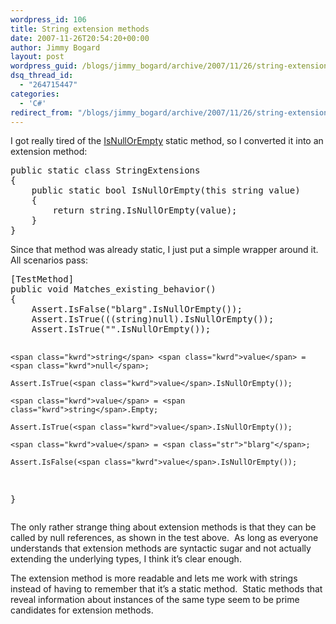 ```yaml
---
wordpress_id: 106
title: String extension methods
date: 2007-11-26T20:54:20+00:00
author: Jimmy Bogard
layout: post
wordpress_guid: /blogs/jimmy_bogard/archive/2007/11/26/string-extension-methods.aspx
dsq_thread_id:
  - "264715447"
categories:
  - 'C#'
redirect_from: "/blogs/jimmy_bogard/archive/2007/11/26/string-extension-methods.aspx/"
---
```

I got really tired of the [IsNullOrEmpty](http://msdn2.microsoft.com/en-us/library/system.string.isnullorempty.aspx) static method, so I converted it into an extension method:

<div class="CodeFormatContainer">
  <pre><span class="kwrd">public</span> <span class="kwrd">static</span> <span class="kwrd">class</span> StringExtensions
{
    <span class="kwrd">public</span> <span class="kwrd">static</span> <span class="kwrd">bool</span> IsNullOrEmpty(<span class="kwrd">this</span> <span class="kwrd">string</span> <span class="kwrd">value</span>)
    {
        <span class="kwrd">return</span> <span class="kwrd">string</span>.IsNullOrEmpty(<span class="kwrd">value</span>);
    }
}
</pre>
</div>

Since that method was already static, I just put a simple wrapper around it.&nbsp; All scenarios pass:

<div class="CodeFormatContainer">
  <pre>[TestMethod]
<span class="kwrd">public</span> <span class="kwrd">void</span> Matches_existing_behavior()
{
    Assert.IsFalse(<span class="str">"blarg"</span>.IsNullOrEmpty());
    Assert.IsTrue(((<span class="kwrd">string</span>)<span class="kwrd">null</span>).IsNullOrEmpty());
    Assert.IsTrue(<span class="str">""</span>.IsNullOrEmpty());

    <span class="kwrd">string</span> <span class="kwrd">value</span> = <span class="kwrd">null</span>;

    Assert.IsTrue(<span class="kwrd">value</span>.IsNullOrEmpty());

    <span class="kwrd">value</span> = <span class="kwrd">string</span>.Empty;

    Assert.IsTrue(<span class="kwrd">value</span>.IsNullOrEmpty());

    <span class="kwrd">value</span> = <span class="str">"blarg"</span>;

    Assert.IsFalse(<span class="kwrd">value</span>.IsNullOrEmpty());
}
</pre>
</div>

The only rather strange thing about extension methods is that they can be called by null references, as shown in the test above.&nbsp; As long as everyone understands that extension methods are syntactic sugar and not actually extending the underlying types, I think it&#8217;s clear enough.

The extension method is more readable and lets me work with strings instead of having to remember that it&#8217;s a static method.&nbsp; Static methods that reveal information about instances of the same type seem to be prime candidates for extension methods.